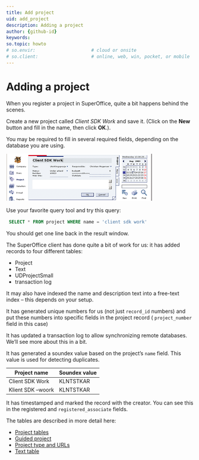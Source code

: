 ```yaml
---
title: Add project
uid: add_project
description: Adding a project
author: {github-id}
keywords:
so.topic: howto
# so.envir:                     # cloud or onsite
# so.client:                    # online, web, win, pocket, or mobile
---
```


# Adding a project

When you register a project in SuperOffice, quite a bit happens behind the scenes.

Create a new project called *Client SDK Work* and save it. (Click on the **New** button and fill in the name, then click **OK**.).

You may be required to fill in several required fields, depending on the database you are using.

![Registering a new Project][img1]

Use your favorite query tool and try this query:

```SQL
 SELECT * FROM project WHERE name = 'client sdk work'
```

You should get one line back in the result window.

The SuperOffice client has done quite a bit of work for us: it has added records to four different tables:

* Project
* Text
* UDProjectSmall
* transaction log

It may also have indexed the name and description text into a free-text index – this depends on your setup.

It has generated unique numbers for us (not just `record_id` numbers) and put these numbers into specific fields in the project record ( `project_number` field in this case)

It has updated a transaction log to allow synchronizing remote databases. We’ll see more about this in a bit.

It has generated a soundex value based on the project’s `name` field. This value is used for detecting duplicates.

 | Project name | Soundex value |
 |---|---|
 | Client SDK Work   | KLNTSTKAR |
 | Klient SDK –woork | KLNTSTKAR |

It has timestamped and marked the record with the creator. You can see this in the registered and `registered_associate` fields.

The tables are described in more detail here:

* [Project tables][1]
* [Guided project][2]
* [Project type and URLs][3]
* [Text table][4]

<!-- Referenced links -->
[1]: project-tables.md
[2]: project-guide.md
[3]: project-type-and-url.md
[4]: text-table.md

<!-- Referenced images -->

[img1]: media/so-project.gif
